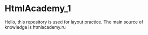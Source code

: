 # HtmlAcademy_1
Hello, this repository is used for layout practice. The main source of knowledge is htmlacademy.ru
